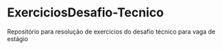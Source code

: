 # ExerciciosDesafio-Tecnico
Repositório para resolução de exercicios do desafio técnico para vaga de estágio 
